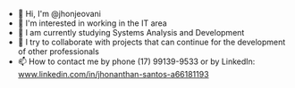 - 👋 Hi, I'm @jhonjeovani
- 👀 I'm interested in working in the IT area
- 🌱 I am currently studying Systems Analysis and Development
- 💞️ I try to collaborate with projects that can continue for the development of other professionals
- 📫 How to contact me by phone (17) 99139-9533 or by LinkedIn: www.linkedin.com/in/jhonanthan-santos-a66181193

<!---
jhonjeovani/jhonjeovani is a ✨ special ✨ repository because its `README.md` (this file) appears on your GitHub profile.
You can click the Preview link to take a look at your changes.
--->
